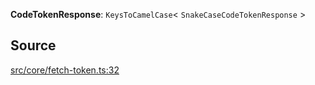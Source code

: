**CodeTokenResponse**: `KeysToCamelCase`\< `SnakeCaseCodeTokenResponse` \>

## Source

[src/core/fetch-token.ts:32](https://github.com/logto-io/js/blob/54d7193/packages/js/src/core/fetch-token.ts#L32)
